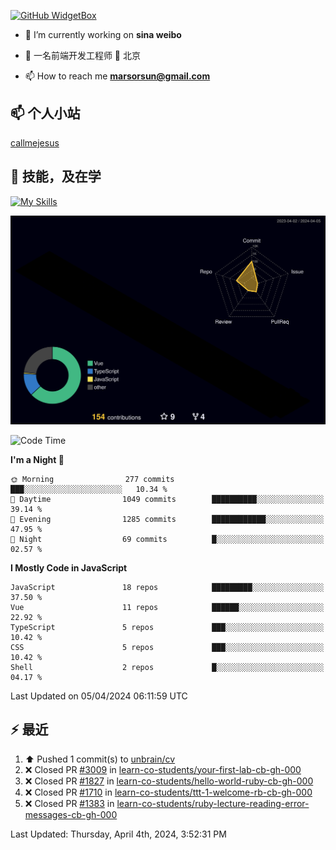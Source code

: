 [![GitHub WidgetBox](https://github-widgetbox.vercel.app/api/profile?username=unbrain&data=followers,repositories,stars,commits)](https://github.com/unbrain/github-widgetbox)

- 🔭 I’m currently working on **sina weibo**

- 🌱 一名前端开发工程师 📍 北京

- 📫 How to reach me **marsorsun@gmail.com**

## 📫  个人小站

[callmejesus](https://www.callmejesus.xyz/)


## 🚀 技能，及在学

[![My Skills](https://skillicons.dev/icons?i=vite,rollup,vscode,vue,javascript,react,nodejs,java,python,php)](https://github.com/unbrain)


![rainbow gif](https://raw.githubusercontent.com/unbrain/unbrain/main/profile-3d-contrib/profile-night-rainbow.svg)


<!-- ## 🐍 它正在吃掉我的小绿点

![snake gif](https://raw.githubusercontent.com/unbrain/unbrain/77e198e28fb66a14643e4e58f5b713c0cc565cfd/github-contribution-grid-snake-dark.svg) -->

<!--START_SECTION:waka-->
![Code Time](http://img.shields.io/badge/Code%20Time-3%2C257%20hrs%2057%20mins-blue)

**I'm a Night 🦉** 

```text
🌞 Morning                277 commits         ███░░░░░░░░░░░░░░░░░░░░░░   10.34 % 
🌆 Daytime                1049 commits        ██████████░░░░░░░░░░░░░░░   39.14 % 
🌃 Evening                1285 commits        ████████████░░░░░░░░░░░░░   47.95 % 
🌙 Night                  69 commits          █░░░░░░░░░░░░░░░░░░░░░░░░   02.57 % 
```


**I Mostly Code in JavaScript** 

```text
JavaScript               18 repos            █████████░░░░░░░░░░░░░░░░   37.50 % 
Vue                      11 repos            ██████░░░░░░░░░░░░░░░░░░░   22.92 % 
TypeScript               5 repos             ███░░░░░░░░░░░░░░░░░░░░░░   10.42 % 
CSS                      5 repos             ███░░░░░░░░░░░░░░░░░░░░░░   10.42 % 
Shell                    2 repos             █░░░░░░░░░░░░░░░░░░░░░░░░   04.17 % 
```




 Last Updated on 05/04/2024 06:11:59 UTC
<!--END_SECTION:waka-->


## ⚡ 最近
<!--RECENT_ACTIVITY:start-->
1. ⬆️ Pushed 1 commit(s) to [unbrain/cv](https://github.com/unbrain/cv)<br>
2. ❌ Closed PR [#3009](https://github.com/learn-co-students/your-first-lab-cb-gh-000/pull/3009) in [learn-co-students/your-first-lab-cb-gh-000](https://github.com/learn-co-students/your-first-lab-cb-gh-000)<br>
3. ❌ Closed PR [#1827](https://github.com/learn-co-students/hello-world-ruby-cb-gh-000/pull/1827) in [learn-co-students/hello-world-ruby-cb-gh-000](https://github.com/learn-co-students/hello-world-ruby-cb-gh-000)<br>
4. ❌ Closed PR [#1710](https://github.com/learn-co-students/ttt-1-welcome-rb-cb-gh-000/pull/1710) in [learn-co-students/ttt-1-welcome-rb-cb-gh-000](https://github.com/learn-co-students/ttt-1-welcome-rb-cb-gh-000)<br>
5. ❌ Closed PR [#1383](https://github.com/learn-co-students/ruby-lecture-reading-error-messages-cb-gh-000/pull/1383) in [learn-co-students/ruby-lecture-reading-error-messages-cb-gh-000](https://github.com/learn-co-students/ruby-lecture-reading-error-messages-cb-gh-000)<br>
<!--RECENT_ACTIVITY:end-->

<!--RECENT_ACTIVITY:last_update-->
Last Updated: Thursday, April 4th, 2024, 3:52:31 PM
<!--RECENT_ACTIVITY:last_update_end-->


